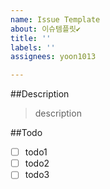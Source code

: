 ```yaml
---
name: Issue Template
about: 이슈템플릿✔️
title: ''
labels: ''
assignees: yoon1013

---
```


##Description

>description

##Todo
-[ ] todo1
-[ ] todo2
-[ ] todo3
